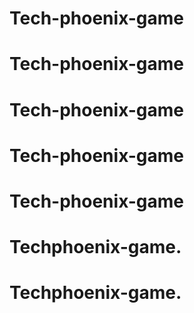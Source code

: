 # Tech-phoenix-game
# Tech-phoenix-game
# Tech-phoenix-game
# Tech-phoenix-game
# Tech-phoenix-game
# Techphoenix-game.
# Techphoenix-game.
